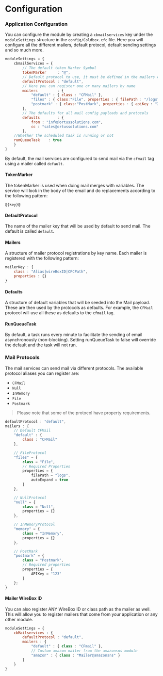 # Configuration

### Application Configuration

You can configure the module by creating a `cbmailservices` key under the `moduleSettings` structure in the `config/Coldbox.cfc` file. Here you will configure all the different mailers, default protocol, default sending settings and so much more.

```javascript
moduleSettings = {
    cbmailServices = {
        // The default token Marker Symbol
        tokenMarker     : "@",
        // Default protocol to use, it must be defined in the mailers configuration
        defaultProtocol : "default",
        // Here you can register one or many mailers by name
        mailers         : { 
            "default" : { class : "CFMail" },
            "files" : { class:"File", properties : { filePath : "/logs" } },
            "postmark" : { class:"PostMark", properties : { apiKey : "234" } } 
        },
        // The defaults for all mail config payloads and protocols
        defaults        : {
            from : "info@ortussolutions.com",
            cc : "sales@ortussolutions.com"
        },
	//Whether the scheduled task is running or not
	runQueueTask	: true
    }
}
```

By default, the mail services are configured to send mail via the `cfmail` tag using a mailer called `default`.

#### TokenMarker

The tokenMarker is used when doing mail merges with variables. The service will look in the body of the email and do replacements according to the following pattern:

```
@{key}@
```

#### DefaultProtocol

The name of the mailer key that will be used by default to send mail. The default is called `default`.

#### Mailers

A structure of mailer protocol registrations by key name. Each mailer is registered with the following pattern:

```javascript
mailerKey : {
    class : "Alias|wireBoxID|CFCPath",
    properties : {}
}
```

#### Defaults

A structure of default variables that will be seeded into the Mail payload. These are then used by the protocols as defaults. For example, the `CFMail` protocol will use all these as defaults to the `cfmail` tag.

#### **RunQueueTask**

By default, a task runs every minute to facilitate the sending of email asynchronously (non-blocking). Setting runQueueTask to false will override the default and the task will not run.&#x20;

### Mail Protocols

The mail services can send mail via different protocols. The available protocol aliases you can register are:

* `CFMail`
* `Null`
* `InMemory`
* `File`
* `Postmark`

> Please note that some of the protocol have property requirements.

```javascript
defaultProtocol : "default",
mailers : {
	// Default CFMail
	"default" : {
		class : "CFMail"
	},

	// FileProtocol
	"files" = {
		class = "File",
		// Required Properties
		properties = {
			filePath = "logs",
			autoExpand = true
		}
	},

	// NullProtocol
	"null" = {
		class = "Null",
		properties = {}
	},

	// InMemoryProtocol
	"memory" = {
		class = "InMemory",
		properties = {}
	},

	// PostMark
	"postmark" = {
		class = "Postmark",
		// Required properties
		properties = {
			APIKey = "123"
		}
	};
}
```

#### Mailer WireBox ID

You can also register ANY WireBox ID or class path as the mailer as well. This will allow you to register mailers that come from your application or any other module.

```jsx
moduleSettings = {
	cbMailservices : {
		defaultProtocol : "default",
		mailers : {
			"default" : { class : "CFmail" },
			// Custom amazon mailer from the amazonsns module
			"amazon" : { class : "Mailer@amazonsns" }
		}
	}
}
```
